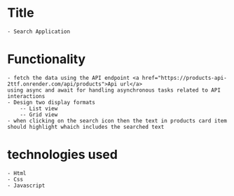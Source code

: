 # Title

    - Search Application

# Functionality

    - fetch the data using the API endpoint <a href="https://products-api-2ttf.onrender.com/api/products">Api url</a>
    using async and await for handling asynchronous tasks related to API interactions
    - Design two display formats
        -- List view
        -- Grid view
    - when clicking on the search icon then the text in products card item should highlight whaich includes the searched text

# technologies used

    - Html
    - Css
    - Javascript
